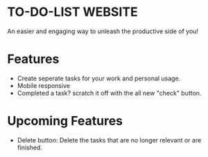 # TO-DO-LIST WEBSITE
An easier and engaging way to unleash the productive side of you!
# Features
- Create seperate tasks for your work and personal usage.
- Mobile responsive
- Completed a task? scratch it off with the all new "check" button.
# Upcoming Features
- Delete button: Delete the tasks that are no longer relevant or are finished.
